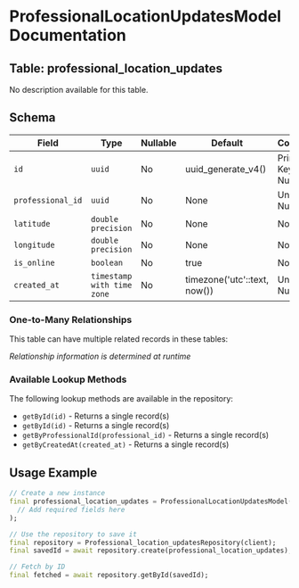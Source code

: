 # ProfessionalLocationUpdatesModel Documentation

## Table: professional_location_updates

No description available for this table.

## Schema

| Field | Type | Nullable | Default | Constraints |
|-------|------|----------|---------|-------------|
| `id` | `uuid` | No | uuid_generate_v4() | Primary Key, Not Null |
| `professional_id` | `uuid` | No | None | Unique, Not Null |
| `latitude` | `double precision` | No | None | Not Null |
| `longitude` | `double precision` | No | None | Not Null |
| `is_online` | `boolean` | No | true | Not Null |
| `created_at` | `timestamp with time zone` | No | timezone('utc'::text, now()) | Unique, Not Null |

### One-to-Many Relationships

This table can have multiple related records in these tables:

*Relationship information is determined at runtime*


### Available Lookup Methods

The following lookup methods are available in the repository:

- `getById(id)` - Returns a single record(s)
- `getById(id)` - Returns a single record(s)
- `getByProfessionalId(professional_id)` - Returns a single record(s)
- `getByCreatedAt(created_at)` - Returns a single record(s)


## Usage Example

```dart
// Create a new instance
final professional_location_updates = ProfessionalLocationUpdatesModel(
  // Add required fields here
);

// Use the repository to save it
final repository = Professional_location_updatesRepository(client);
final savedId = await repository.create(professional_location_updates);

// Fetch by ID
final fetched = await repository.getById(savedId);
```
